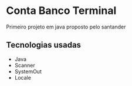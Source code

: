 # Conta Banco Terminal

Primeiro projeto em java proposto pelo santander

## Tecnologias usadas
- Java
- Scanner
- SystemOut
- Locale